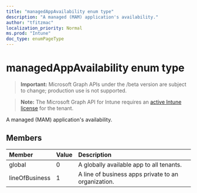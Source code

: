 ```yaml
---
title: "managedAppAvailability enum type"
description: "A managed (MAM) application's availability."
author: "tfitzmac"
localization_priority: Normal
ms.prod: "Intune"
doc_type: enumPageType
---
```


# managedAppAvailability enum type

> **Important:** Microsoft Graph APIs under the /beta version are subject to change; production use is not supported.

> **Note:** The Microsoft Graph API for Intune requires an [active Intune license](https://go.microsoft.com/fwlink/?linkid=839381) for the tenant.

A managed (MAM) application's availability.

## Members
|Member|Value|Description|
|:---|:---|:---|
|global|0|A globally available app to all tenants.|
|lineOfBusiness|1|A line of business apps private to an organization.|




